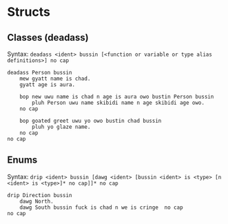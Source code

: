 # Structs

## Classes (deadass)

Syntax: `deadass <ident> bussin [<function or variable or type alias definitions>] no cap`

```skullbrain
deadass Person bussin
    mew gyatt name is chad.
    gyatt age is aura.
    
    bop new uwu name is chad n age is aura owo bustin Person bussin
        pluh Person uwu name skibidi name n age skibidi age owo.
    no cap
    
    bop goated greet uwu yo owo bustin chad bussin
        pluh yo glaze name.
    no cap
no cap
```

## Enums

Syntax: `drip <ident> bussin [dawg <ident> [bussin <ident> is <type> [n <ident> is <type>]* no cap]]* no cap`

```skullbrain
drip Direction bussin
    dawg North.
    dawg South bussin fuck is chad n we is cringe  no cap
no cap
```